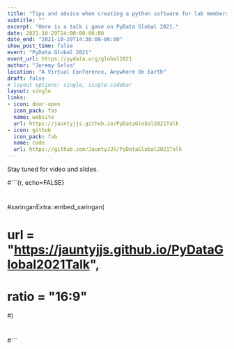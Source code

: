 ```yaml
---
title: "Tips and advice when creating a python software for lab members to use in academia."
subtitle: ""
excerpt: "Here is a talk i gave on PyData Global 2021."
date: 2021-10-29T14:00:00-06:00
date_end: "2021-10-29T14:30:00-06:00"
show_post_time: false
event: "PyData Global 2021"
event_url: https://pydata.org/global2021
author: "Jeremy Selva"
location: "A Virtual Conference, Anywhere On Earth"
draft: false
# layout options: single, single-sidebar
layout: single
links:
- icon: door-open
  icon_pack: fas
  name: website
  url: https://jauntyjjs.github.io/PyDataGlobal2021Talk
- icon: github
  icon_pack: fab
  name: code
  url: https://github.com/JauntyJJS/PyDataGlobal2021Talk
---
```


Stay tuned for video and slides.

#```{r, echo=FALSE}
#
#xaringanExtra::embed_xaringan(
#  url = "https://jauntyjjs.github.io/PyDataGlobal2021Talk",
#  ratio = "16:9"
#)
#
#```

